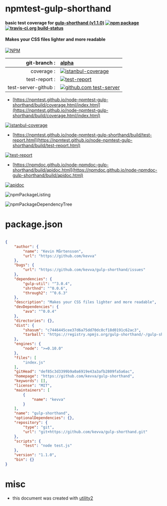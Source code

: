 # npmtest-gulp-shorthand

#### basic test coverage for  [gulp-shorthand (v1.1.0)](https://github.com/kevva/gulp-shorthand)  [![npm package](https://img.shields.io/npm/v/npmtest-gulp-shorthand.svg?style=flat-square)](https://www.npmjs.org/package/npmtest-gulp-shorthand) [![travis-ci.org build-status](https://api.travis-ci.org/npmtest/node-npmtest-gulp-shorthand.svg)](https://travis-ci.org/npmtest/node-npmtest-gulp-shorthand)

#### Makes your CSS files lighter and more readable

[![NPM](https://nodei.co/npm/gulp-shorthand.png?downloads=true&downloadRank=true&stars=true)](https://www.npmjs.com/package/gulp-shorthand)

| git-branch : | [alpha](https://github.com/npmtest/node-npmtest-gulp-shorthand/tree/alpha)|
|--:|:--|
| coverage : | [![istanbul-coverage](https://npmtest.github.io/node-npmtest-gulp-shorthand/build/coverage.badge.svg)](https://npmtest.github.io/node-npmtest-gulp-shorthand/build/coverage.html/index.html)|
| test-report : | [![test-report](https://npmtest.github.io/node-npmtest-gulp-shorthand/build/test-report.badge.svg)](https://npmtest.github.io/node-npmtest-gulp-shorthand/build/test-report.html)|
| test-server-github : | [![github.com test-server](https://npmtest.github.io/node-npmtest-gulp-shorthand/GitHub-Mark-32px.png)](https://npmtest.github.io/node-npmtest-gulp-shorthand/build/app/index.html) | | build-artifacts : | [![build-artifacts](https://npmtest.github.io/node-npmtest-gulp-shorthand/glyphicons_144_folder_open.png)](https://github.com/npmtest/node-npmtest-gulp-shorthand/tree/gh-pages/build)|

- [https://npmtest.github.io/node-npmtest-gulp-shorthand/build/coverage.html/index.html](https://npmtest.github.io/node-npmtest-gulp-shorthand/build/coverage.html/index.html)

[![istanbul-coverage](https://npmtest.github.io/node-npmtest-gulp-shorthand/build/screenCapture.buildCi.browser.%252Ftmp%252Fbuild%252Fcoverage.lib.html.png)](https://npmtest.github.io/node-npmtest-gulp-shorthand/build/coverage.html/index.html)

- [https://npmtest.github.io/node-npmtest-gulp-shorthand/build/test-report.html](https://npmtest.github.io/node-npmtest-gulp-shorthand/build/test-report.html)

[![test-report](https://npmtest.github.io/node-npmtest-gulp-shorthand/build/screenCapture.buildCi.browser.%252Ftmp%252Fbuild%252Ftest-report.html.png)](https://npmtest.github.io/node-npmtest-gulp-shorthand/build/test-report.html)

- [https://npmdoc.github.io/node-npmdoc-gulp-shorthand/build/apidoc.html](https://npmdoc.github.io/node-npmdoc-gulp-shorthand/build/apidoc.html)

[![apidoc](https://npmdoc.github.io/node-npmdoc-gulp-shorthand/build/screenCapture.buildCi.browser.%252Ftmp%252Fbuild%252Fapidoc.html.png)](https://npmdoc.github.io/node-npmdoc-gulp-shorthand/build/apidoc.html)

![npmPackageListing](https://npmtest.github.io/node-npmtest-gulp-shorthand/build/screenCapture.npmPackageListing.svg)

![npmPackageDependencyTree](https://npmtest.github.io/node-npmtest-gulp-shorthand/build/screenCapture.npmPackageDependencyTree.svg)



# package.json

```json

{
    "author": {
        "name": "Kevin Mårtensson",
        "url": "https://github.com/kevva"
    },
    "bugs": {
        "url": "https://github.com/kevva/gulp-shorthand/issues"
    },
    "dependencies": {
        "gulp-util": "^3.0.4",
        "shrthnd": "^0.0.6",
        "through2": "^0.6.3"
    },
    "description": "Makes your CSS files lighter and more readable",
    "devDependencies": {
        "ava": "^0.0.4"
    },
    "directories": {},
    "dist": {
        "shasum": "c7446445cee37d6a75dd70dc8cf18d0191c62ac3",
        "tarball": "https://registry.npmjs.org/gulp-shorthand/-/gulp-shorthand-1.1.0.tgz"
    },
    "engines": {
        "node": ">=0.10.0"
    },
    "files": [
        "index.js"
    ],
    "gitHead": "def85c3d3399b9a0a6919e43a3afb2809fa5a6ac",
    "homepage": "https://github.com/kevva/gulp-shorthand",
    "keywords": [],
    "license": "MIT",
    "maintainers": [
        {
            "name": "kevva"
        }
    ],
    "name": "gulp-shorthand",
    "optionalDependencies": {},
    "repository": {
        "type": "git",
        "url": "git+https://github.com/kevva/gulp-shorthand.git"
    },
    "scripts": {
        "test": "node test.js"
    },
    "version": "1.1.0",
    "bin": {}
}
```



# misc
- this document was created with [utility2](https://github.com/kaizhu256/node-utility2)
